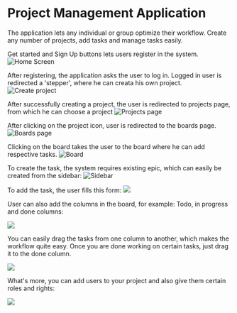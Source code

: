 # Project Management Application

The application lets any individual or group optimize their workflow. Create any number of projects, add tasks
and manage tasks easily.

Get started and Sign Up buttons lets users register in the system.
![Home Screen](https://user-images.githubusercontent.com/107862005/233786484-1da05d9a-1b16-41ba-8961-197a6d326f78.png)

After registering, the application asks the user to log in.
Logged in user is redirected a 'stepper', where he can creata his own project.
![Create project](https://user-images.githubusercontent.com/107862005/233786411-2a78a700-8ce2-4a1c-9d55-7e337c6f8a02.png)

After successfully creating a project, the user is redirected to projects page, from which he can choose a project
![Projects page](https://user-images.githubusercontent.com/107862005/233786412-a3d0f36d-f909-4fd1-bc8b-75f78f4eac6b.png)

After clicking on the project icon, user is redirected to the boards page.
![Boards page](https://user-images.githubusercontent.com/107862005/233786407-b619ae2c-2db6-4a94-b51c-e6498811a69a.png)

Clicking on the board takes the user to the board where he can add respective tasks.
![Board](https://user-images.githubusercontent.com/107862005/233786418-577fd556-64e7-4448-b220-0cc8b3ad0194.png)

To create the task, the system requires existing epic, which can easily be created from the sidebar: 
![Sidebar](https://user-images.githubusercontent.com/107862005/233787289-9bcb68e3-e3bd-400d-b64d-9cfffb8c9b8c.png)

To add the task, the user fills this form: 
![](https://user-images.githubusercontent.com/107862005/233787316-17f3a35e-6ffa-4011-94d6-95ea7dee5067.png)

User can also add the columns in the board, for example: Todo, in progress and done columns: 

![](https://user-images.githubusercontent.com/107862005/233786419-f0dfded9-e470-4512-9ed9-d37e5bf46fe7.png)

You can easily drag the tasks from one column to another, which makes the workflow quite easy. Once you are done working
on certain tasks, just drag it to the done column.

![](https://user-images.githubusercontent.com/107862005/233786417-1d7c3d55-fe1f-409b-b6c8-57ca4b45b7cb.png)

What's more, you can add users to your project and also give them certain roles and rights: 

![](https://user-images.githubusercontent.com/107862005/233787457-efda3782-7cc5-4c2c-a6dc-9638af63ce16.png)


